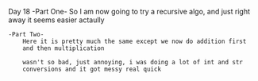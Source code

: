 Day 18
    -Part One- 
        So I am now going to try a recursive algo, and just right away
        it seems easier actaully

    -Part Two-
        Here it is pretty much the same except we now do addition first
        and then multiplication

        wasn't so bad, just annoying, i was doing a lot of int and str 
        conversions and it got messy real quick